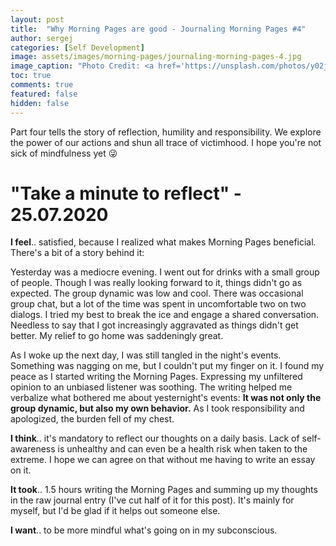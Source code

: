 ```yaml
---
layout: post
title:  "Why Morning Pages are good - Journaling Morning Pages #4"
author: sergej
categories: [Self Development]
image: assets/images/morning-pages/journaling-morning-pages-4.jpg
image_caption: "Photo Credit: <a href='https://unsplash.com/photos/y02jEX_B0O0' target='_blank'>Aaron Burden</a>"
toc: true
comments: true
featured: false
hidden: false
---
```


Part four tells the story of reflection, humility and responsibility.
We explore the power of our actions and shun all trace of victimhood.
I hope you're not sick of mindfulness yet 😜

# "Take a minute to reflect" - 25.07.2020 
**I feel**.. satisfied, because I realized what makes Morning Pages beneficial.
There's a bit of a story behind it:

Yesterday was a mediocre evening.
I went out for drinks with a small group of people.
Though I was really looking forward to it, things didn't go as expected.
The group dynamic was low and cool.
There was occasional group chat, but a lot of the time was spent in uncomfortable two on two dialogs.
I tried my best to break the ice and engage a shared conversation.
Needless to say that I got increasingly aggravated as things didn't get better.
My relief to go home was saddeningly great.

As I woke up the next day, I was still tangled in the night's events.
Something was nagging on me, but I couldn't put my finger on it.
I found my peace as I started writing the Morning Pages.
Expressing my unfiltered opinion to an unbiased listener was soothing.
The writing helped me verbalize what bothered me about yesternight's events:
**It was not only the group dynamic, but also my own behavior.**
As I took responsibility and apologized, the burden fell of my chest.

**I think**.. it's mandatory to reflect our thoughts on a daily basis.
Lack of self-awareness is unhealthy and can even be a health risk when taken to the extreme.
I hope we can agree on that without me having to write an essay on it.

**It took**.. 1.5 hours writing the Morning Pages and summing up my thoughts in the raw journal entry (I've cut half of it for this post).
It's mainly for myself, but I'd be glad if it helps out someone else.

**I want**.. to be more mindful what's going on in my subconscious.